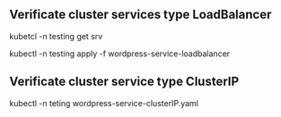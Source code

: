 Verificate cluster services type LoadBalancer
----------------------------------------------
kubetcl -n testing get srv

kubectl -n testing apply -f wordpress-service-loadbalancer


Verificate cluster service type ClusterIP
-------------------------------------------------
kubectl -n teting wordpress-service-clusterIP.yaml


